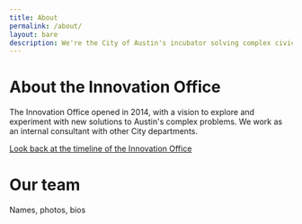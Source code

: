 ```yaml
---
title: About
permalink: /about/
layout: bare
description: We're the City of Austin's incubator solving complex civic problems. 
---
```


# About the Innovation Office

The Innovation Office opened in 2014, with a vision to explore and experiment with new solutions to Austin's complex problems. We work as an internal consultant with other City departments. 

[Look back at the timeline of the Innovation Office](https://civicinnovation.bloomfire.com/posts/2631033-office-of-innovation-timeline)

# Our team

Names, photos, bios
